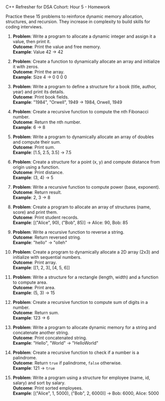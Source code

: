 #

 C++ Refresher for DSA Cohort: Hour 5 - Homework

Practice these 15 problems to reinforce dynamic memory allocation, structures, and recursion. They increase in complexity to build skills for coding interviews.

1. **Problem**: Write a program to allocate a dynamic integer and assign it a value, then print it.  
   **Outcome**: Print the value and free memory.  
   **Example**: Value 42 → 42

2. **Problem**: Create a function to dynamically allocate an array and initialize it with zeros.  
   **Outcome**: Print the array.  
   **Example**: Size 4 → 0 0 0 0

3. **Problem**: Write a program to define a structure for a book (title, author, year) and print its details.  
   **Outcome**: Print book fields.  
   **Example**: "1984", "Orwell", 1949 → 1984, Orwell, 1949

4. **Problem**: Create a recursive function to compute the nth Fibonacci number.  
   **Outcome**: Return the nth number.  
   **Example**: 6 → 8

5. **Problem**: Write a program to dynamically allocate an array of doubles and compute their sum.  
   **Outcome**: Print sum.  
   **Example**: [1.5, 2.5, 3.5] → 7.5

6. **Problem**: Create a structure for a point (x, y) and compute distance from origin using a function.  
   **Outcome**: Print distance.  
   **Example**: (3, 4) → 5

7. **Problem**: Write a recursive function to compute power (base, exponent).  
   **Outcome**: Return result.  
   **Example**: 2, 3 → 8

8. **Problem**: Create a program to allocate an array of structures (name, score) and print them.  
   **Outcome**: Print student records.  
   **Example**: [("Alice", 90), ("Bob", 85)] → Alice: 90, Bob: 85

9. **Problem**: Write a recursive function to reverse a string.  
   **Outcome**: Return reversed string.  
   **Example**: "hello" → "olleh"

10. **Problem**: Create a program to dynamically allocate a 2D array (2x3) and initialize with sequential numbers.  
    **Outcome**: Print array.  
    **Example**: [[1, 2, 3], [4, 5, 6]]

11. **Problem**: Write a structure for a rectangle (length, width) and a function to compute area.  
    **Outcome**: Print area.  
    **Example**: (5, 3) → 15

12. **Problem**: Create a recursive function to compute sum of digits in a number.  
    **Outcome**: Return sum.  
    **Example**: 123 → 6

13. **Problem**: Write a program to allocate dynamic memory for a string and concatenate another string.  
    **Outcome**: Print concatenated string.  
    **Example**: "Hello", "World" → "HelloWorld"

14. **Problem**: Create a recursive function to check if a number is a palindrome.  
    **Outcome**: Return `true` if palindrome, `false` otherwise.  
    **Example**: 121 → `true`

15. **Problem**: Write a program using a structure for employee (name, id, salary) and sort by salary.  
    **Outcome**: Print sorted employees.  
    **Example**: [("Alice", 1, 5000), ("Bob", 2, 6000)] → Bob: 6000, Alice: 5000